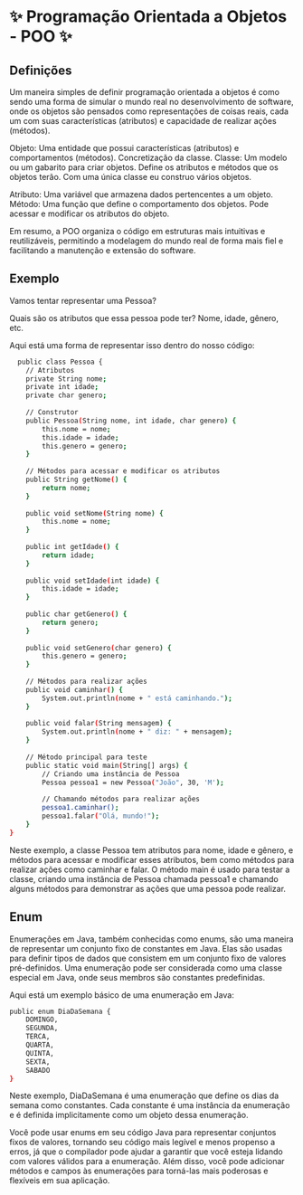 # ✨ Programação Orientada a Objetos - POO ✨

## Definições
Um maneira simples de definir programação orientada a objetos é como sendo uma forma de simular o mundo real no desenvolvimento de software, onde os objetos são pensados como representações de coisas reais, cada um com suas características (atributos) e capacidade de realizar ações (métodos).

Objeto: Uma entidade que possui características (atributos) e comportamentos (métodos). Concretização da classe.
Classe: Um modelo ou um gabarito para criar objetos. Define os atributos e métodos que os objetos terão. Com uma única classe eu construo vários objetos.

Atributo: Uma variável que armazena dados pertencentes a um objeto.
Método: Uma função que define o comportamento dos objetos. Pode acessar e modificar os atributos do objeto.

Em resumo, a POO organiza o código em estruturas mais intuitivas e reutilizáveis, permitindo a modelagem do mundo real de forma mais fiel e facilitando a manutenção e extensão do software.

## Exemplo

Vamos tentar representar uma Pessoa?

Quais são os atributos que essa pessoa pode ter?
Nome, idade, gênero, etc.

Aqui está uma forma de representar isso dentro do nosso código:

```bash
  public class Pessoa {
    // Atributos
    private String nome;
    private int idade;
    private char genero;
    
    // Construtor
    public Pessoa(String nome, int idade, char genero) {
        this.nome = nome;
        this.idade = idade;
        this.genero = genero;
    }
    
    // Métodos para acessar e modificar os atributos
    public String getNome() {
        return nome;
    }
    
    public void setNome(String nome) {
        this.nome = nome;
    }
    
    public int getIdade() {
        return idade;
    }
    
    public void setIdade(int idade) {
        this.idade = idade;
    }
    
    public char getGenero() {
        return genero;
    }
    
    public void setGenero(char genero) {
        this.genero = genero;
    }
    
    // Métodos para realizar ações
    public void caminhar() {
        System.out.println(nome + " está caminhando.");
    }
    
    public void falar(String mensagem) {
        System.out.println(nome + " diz: " + mensagem);
    }
    
    // Método principal para teste
    public static void main(String[] args) {
        // Criando uma instância de Pessoa
        Pessoa pessoa1 = new Pessoa("João", 30, 'M');
        
        // Chamando métodos para realizar ações
        pessoa1.caminhar();
        pessoa1.falar("Olá, mundo!");
    }
}
```
Neste exemplo, a classe Pessoa tem atributos para nome, idade e gênero, e métodos para acessar e modificar esses atributos, bem como métodos para realizar ações como caminhar e falar. O método main é usado para testar a classe, criando uma instância de Pessoa chamada pessoa1 e chamando alguns métodos para demonstrar as ações que uma pessoa pode realizar.

## Enum
Enumerações em Java, também conhecidas como enums, são uma maneira de representar um conjunto fixo de constantes em Java. Elas são usadas para definir tipos de dados que consistem em um conjunto fixo de valores pré-definidos. Uma enumeração pode ser considerada como uma classe especial em Java, onde seus membros são constantes predefinidas.

Aqui está um exemplo básico de uma enumeração em Java:

```bash
public enum DiaDaSemana {
    DOMINGO,
    SEGUNDA,
    TERCA,
    QUARTA,
    QUINTA,
    SEXTA,
    SABADO
}
```
Neste exemplo, DiaDaSemana é uma enumeração que define os dias da semana como constantes. Cada constante é uma instância da enumeração e é definida implicitamente como um objeto dessa enumeração.

Você pode usar enums em seu código Java para representar conjuntos fixos de valores, tornando seu código mais legível e menos propenso a erros, já que o compilador pode ajudar a garantir que você esteja lidando com valores válidos para a enumeração. Além disso, você pode adicionar métodos e campos às enumerações para torná-las mais poderosas e flexíveis em sua aplicação.

